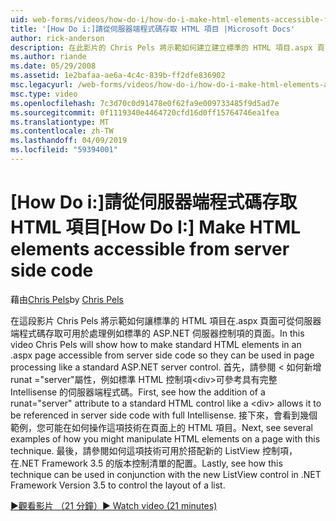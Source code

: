 ```yaml
---
uid: web-forms/videos/how-do-i/how-do-i-make-html-elements-accessible-from-server-side-code
title: '[How Do i:]請從伺服器端程式碼存取 HTML 項目 |Microsoft Docs'
author: rick-anderson
description: 在此影片的 Chris Pels 將示範如何建立建立標準的 HTML 項目.aspx 頁面中可從伺服器端程式碼存取讓它們可以用於頁面處理...
ms.author: riande
ms.date: 05/29/2008
ms.assetid: 1e2bafaa-ae6a-4c4c-839b-ff2dfe836902
msc.legacyurl: /web-forms/videos/how-do-i/how-do-i-make-html-elements-accessible-from-server-side-code
msc.type: video
ms.openlocfilehash: 7c3d70c0d91478e0f62fa9e009733485f9d5ad7e
ms.sourcegitcommit: 0f1119340e4464720cfd16d0ff15764746ea1fea
ms.translationtype: MT
ms.contentlocale: zh-TW
ms.lasthandoff: 04/09/2019
ms.locfileid: "59394001"
---
```

# <a name="how-do-i-make-html-elements-accessible-from-server-side-code"></a><span data-ttu-id="eff15-103">[How Do i:]請從伺服器端程式碼存取 HTML 項目</span><span class="sxs-lookup"><span data-stu-id="eff15-103">[How Do I:] Make HTML elements accessible from server side code</span></span>

<span data-ttu-id="eff15-104">藉由[Chris Pels](https://twitter.com/chrispels)</span><span class="sxs-lookup"><span data-stu-id="eff15-104">by [Chris Pels](https://twitter.com/chrispels)</span></span>

<span data-ttu-id="eff15-105">在這段影片 Chris Pels 將示範如何讓標準的 HTML 項目在.aspx 頁面可從伺服器端程式碼存取可用於處理例如標準的 ASP.NET 伺服器控制項的頁面。</span><span class="sxs-lookup"><span data-stu-id="eff15-105">In this video Chris Pels will show how to make standard HTML elements in an .aspx page accessible from server side code so they can be used in page processing like a standard ASP.NET server control.</span></span> <span data-ttu-id="eff15-106">首先，請參閱 < 如何新增 runat ="server"屬性，例如標準 HTML 控制項&lt;div&gt;可參考具有完整 Intellisense 的伺服器端程式碼。</span><span class="sxs-lookup"><span data-stu-id="eff15-106">First, see how the addition of a runat="server" attribute to a standard HTML control like a &lt;div&gt; allows it to be referenced in server side code with full Intellisense.</span></span> <span data-ttu-id="eff15-107">接下來，會看到幾個範例，您可能在如何操作這項技術在頁面上的 HTML 項目。</span><span class="sxs-lookup"><span data-stu-id="eff15-107">Next, see several examples of how you might manipulate HTML elements on a page with this technique.</span></span> <span data-ttu-id="eff15-108">最後，請參閱如何這項技術可用於搭配新的 ListView 控制項，在.NET Framework 3.5 的版本控制清單的配置。</span><span class="sxs-lookup"><span data-stu-id="eff15-108">Lastly, see how this technique can be used in conjunction with the new ListView control in .NET Framework Version 3.5 to control the layout of a list.</span></span>

[<span data-ttu-id="eff15-109">&#9654;觀看影片 （21 分鐘）</span><span class="sxs-lookup"><span data-stu-id="eff15-109">&#9654; Watch video (21 minutes)</span></span>](https://channel9.msdn.com/Blogs/ASP-NET-Site-Videos/how-do-i-make-html-elements-accessible-from-server-side-code)
